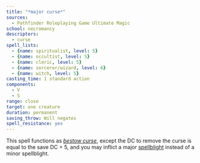 ```yaml
---
title: "*major curse*"
sources:
  - Pathfinder Roleplaying Game Ultimate Magic
school: necromancy
descriptors:
  - curse
spell_lists:
  - {name: spiritualist, level: 5}
  - {name: occultist, level: 5}
  - {name: cleric, level: 5}
  - {name: sorcerer/wizard, level: 6}
  - {name: witch, level: 5}
casting_time: 1 standard action
components:
  - V
  - S
range: close
target: one creature
duration: permanent
saving_throw: Will negates
spell_resistance: yes
---
```


This spell functions as [*bestow curse*](/spells/bestow-curse/), except the DC to remove the curse is equal to the save DC + 5, and you may inflict a major [spellblight](/systems/spellblights/) instead of a minor spellblight.

